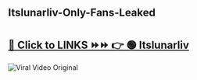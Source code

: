 
 ## Itslunarliv-Only-Fans-Leaked

# <h2><a href="https://clipsfans.com/Itslunarliv&ref=git">🔗 Click to LINKS ⏩⏩ 👉 🟢 Itslunarliv </a></h2>

<a href="https://clipsfans.com/Itslunarliv&ref=git" rel="nofollow" data-target="animated-image.originalLink"><img src="https://i.ibb.co.com/xMMVF88/686577567.gif" alt="Viral Video Original" style="max-width: 100%; display: inline-block;" data-target="animated-image.originalImage"></a>
